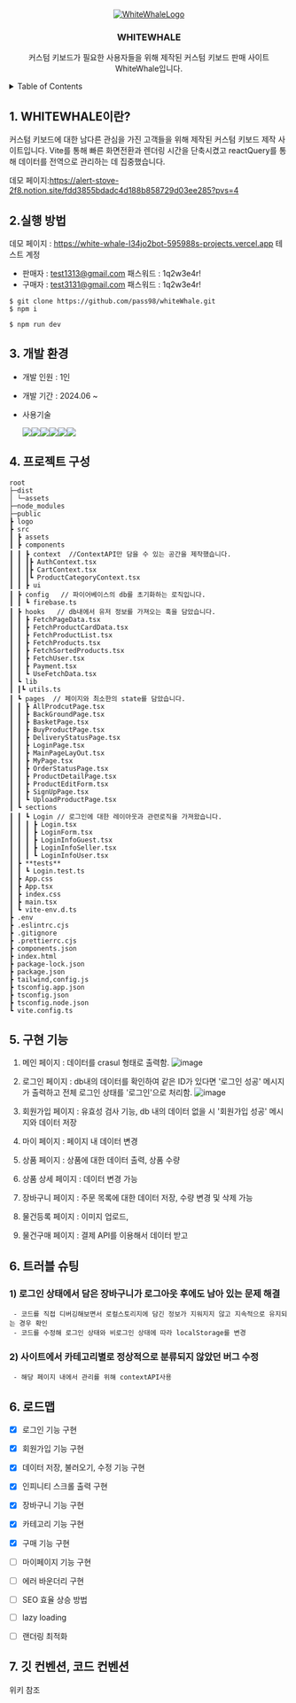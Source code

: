<a id="readme-top"></a>

<!--
*** Thanks for checking out the Best-README-Template. If you have a suggestion
*** that would make this better, please fork the repo and create a pull request
*** or simply open an issue with the tag "enhancement".
*** Don't forget to give the project a star!
*** Thanks again! Now go create something AMAZING! :D
-->

<!-- PROJECT SHIELDS -->
<!--
*** I'm using markdown "reference style" links for readability.
*** Reference links are enclosed in brackets [ ] instead of parentheses ( ).
*** See the bottom of this document for the declaration of the reference variables
*** for contributors-url, forks-url, etc. This is an optional, concise syntax you may use.
*** https://www.markdownguide.org/basic-syntax/#reference-style-links
-->



<!-- PROJECT LOGO -->
<br />
<div align="center">
  <a href="https://github.com/othneildrew/Best-README-Template">
    <img src="https://github.com/user-attachments/assets/eb8b9051-03c5-425c-aa96-d59f842f3619" alt='WhiteWhaleLogo'>
 <WHiteWhale></WHiteWhale>
  </a>

  <h3 align="center">WHITEWHALE</h3>

  <p align="center">
    커스텀 키보드가 필요한 사용자들을 위해 제작된 커스텀 키보드 판매 사이트 WhiteWhale입니다.
  </p>
</div>

<!-- TABLE OF CONTENTS -->
<details>
  <summary>Table of Contents</summary>
  <ol>
    <li>
      <a href="#about-the-project">WHITEWAHLE이란? </a>
    </li>
    <li>
      <a href="#getting-started">실행 조건</a>
      <ul>
        <li><a href="#prerequisites">사용방법</a></li>
        <li><a href="#installation">Installation</a></li>
      </ul>
    </li>
    <li><a href="#usage">개발기술</a></li>
    <li><a href="#roadmap">프로젝트 구성</a></li>
    <li><a href="#contributing">핵심기능</a></li>
    <li><a href="#license">페이지별 기능</a></li>
    <li><a href="#contact">트러블 슈팅</a></li>
    <li><a href="#acknowledgments">개선목표</a></li>
    <li><a href="#acknowledgments">프로젝트 후기</a></li>
  </ol>
</details>

## 1. WHITEWHALE이란?
커스텀 키보드에 대한 남다른 관심을 가진 고객들을 위해 제작된 커스텀 키보드 제작 사이트입니다. Vite를 통해 빠른 화면전환과 렌더링 시간을 단축시켰고 reactQuery를 통해 데이터를 전역으로 관리하는 데 집중했습니다.

데모 페이지:https://alert-stove-2f8.notion.site/fdd3855bdadc4d188b858729d03ee285?pvs=4


## 2.실행 방법

데모 페이지 : https://white-whale-l34jo2bot-595988s-projects.vercel.app
테스트 계정 
- 판매자 : test1313@gmail.com  패스워드 : 1q2w3e4r!
- 구매자 : test3131@gmail.com  패스워드 : 1q2w3e4r!


```
$ git clone https://github.com/pass98/whiteWhale.git
$ npm i
```
```
$ npm run dev
```

## 3. 개발 환경

- 개발 인원 : 1인
- 개발 기간 : 2024.06 ~
- 사용기술
  
  <img src="https://img.shields.io/badge/React-61DAFB?style=for-the-badge&logo=React&logoColor=white"><img src="https://img.shields.io/badge/TypeScript-3178C6?style=for-the-badge&logo=TypeScript&logoColor=white"><img src="https://img.shields.io/badge/Vite-646CFF?style=for-the-badge&logo=Vite&logoColor=white"><img src="https://img.shields.io/badge/Tailwind CSS-06B6D4?style=for-the-badge&logo=Tailwind CSS&logoColor=white"><img src="https://img.shields.io/badge/ReactQuery-FF4154?style=for-the-badge&logo=react-query&logoColor=white"><img src="https://img.shields.io/badge/FireBase-DD2C00?style=for-the-badge&logo=FireBase&logoColor=white">


## 4. 프로젝트 구성

```
root
├─dist
│ └─assets
├─node_modules
├─public
┣ logo
┣ src  
┃ ┣ assets
┃ ┣ components   
┃ ┃ ┣ context  //ContextAPI만 담을 수 있는 공간을 제작했습니다.
┃ ┃ ┃┣ AuthContext.tsx
┃ ┃ ┃┣ CartContext.tsx
┃ ┃ ┃┗ ProductCategoryContext.tsx
┃ ┃ ┣ ui
┃ ┣ config   // 파이어베이스의 db를 초기화하는 로직입니다.
┃ ┃ ┗ firebase.ts
┃ ┣ hooks   // db내에서 유저 정보를 가져오는 훅을 담았습니다.
┃ ┃ ┣ FetchPageData.tsx
┃ ┃ ┣ FetchProductCardData.tsx
┃ ┃ ┣ FetchProductList.tsx
┃ ┃ ┣ FetchProducts.tsx
┃ ┃ ┣ FetchSortedProducts.tsx
┃ ┃ ┣ FetchUser.tsx
┃ ┃ ┣ Payment.tsx
┃ ┃ ┗ UseFetchData.tsx
┃ ┗ lib
┃ ┃┗ utils.ts
┃ ┗ pages  // 페이지와 최소한의 state를 담았습니다.
┃ ┃ ┣ AllProdcutPage.tsx
┃ ┃ ┣ BackGroundPage.tsx
┃ ┃ ┣ BasketPage.tsx
┃ ┃ ┣ BuyProductPage.tsx
┃ ┃ ┣ DeliveryStatusPage.tsx
┃ ┃ ┣ LoginPage.tsx
┃ ┃ ┣ MainPageLayOut.tsx
┃ ┃ ┣ MyPage.tsx
┃ ┃ ┣ OrderStatusPage.tsx
┃ ┃ ┣ ProductDetailPage.tsx
┃ ┃ ┣ ProductEditForm.tsx
┃ ┃ ┣ SignUpPage.tsx
┃ ┃ ┗ UploadProductPage.tsx
┃ ┗ sections
┃ ┃ ┗ Login // 로그인에 대한 레이아웃과 관련로직을 가져왔습니다.
┃ ┃ ┃ ┣ Login.tsx
┃ ┃ ┃ ┣ LoginForm.tsx
┃ ┃ ┃ ┣ LoginInfoGuest.tsx
┃ ┃ ┃ ┣ LoginInfoSeller.tsx
┃ ┃ ┃ ┗ LoginInfoUser.tsx
┃ ┣ **tests**
┃ ┃ ┗ Login.test.ts
┃ ┣ App.css
┃ ┣ App.tsx
┃ ┣ index.css
┃ ┣ main.tsx
┃ ┗ vite-env.d.ts
┣ .env
┣ .eslintrc.cjs
┣ .gitignore
┣ .prettierrc.cjs
┣ components.json
┣ index.html
┣ package-lock.json
┣ package.json
┣ tailwind,config.js
┣ tsconfig.app.json
┣ tsconfig.json
┣ tsconfig.node.json
┗ vite.config.ts
```


## 5. 구현 기능

1. 메인 페이지 : 데이터를 crasul 형태로 출력함.
  ![image](https://github.com/user-attachments/assets/9c87db65-44e1-4d02-b9ca-c0d448de632a)
2. 로그인 페이지 : db내의 데이터를 확인하여 같은 ID가 있다면 '로그인 성공' 메시지가 출력하고 전체 로그인 상태를 '로그인'으로 처리함.
  ![image](https://github.com/user-attachments/assets/0124b59c-5b7e-418a-9a87-532202516a2c)

3. 회원가입 페이지 : 유효성 검사 기능, db 내의 데이터 없을 시 '회원가입 성공' 메시지와 데이터 저장
4. 마이 페이지 : 페이지 내 데이터 변경
5. 상품 페이지 : 상품에 대한 데이터 출력, 상품 수량
6. 상품 상세 페이지 : 데이터 변경 가능
7. 장바구니 페이지 : 주문 목록에 대한 데이터 저장, 수량 변경 및 삭제 가능
8. 물건등록 페이지 : 이미지 업로드, 
9. 물건구매 페이지 : 결제 API를 이용해서 데이터 받고


## 6. 트러블 슈팅 

### 1) 로그인 상태에서 담은 장바구니가 로그아웃 후에도 남아 있는 문제 해결
     - 코드를 직접 디버깅해보면서 로컬스토리지에 담긴 정보가 지워지지 않고 지속적으로 유지되는 경우 확인
     - 코드를 수정해 로그인 상태와 비로그인 상태에 따라 localStorage를 변경 

### 2) 사이트에서 카테고리별로 정상적으로 분류되지 않았던 버그 수정
     - 해당 페이지 내에서 관리를 위해 contextAPI사용 


## 6. 로드맵
* [x] 로그인 기능 구현
* [x] 회원가입 기능 구현
* [x] 데이터 저장, 불러오기, 수정 기능 구현
* [x] 인피니티 스크롤 출력 구현
* [x] 장바구니 기능 구현
* [x] 카테고리 기능 구현
* [x] 구매 기능 구현
* [ ] 마이페이지 기능 구현
* [ ] 에러 바운더리 구현
* [ ] SEO 효율 상승 방법
* [ ] lazy loading
* [ ] 랜더링 최적화 


## 7. 깃 컨벤션, 코드 컨벤션

위키 참조

